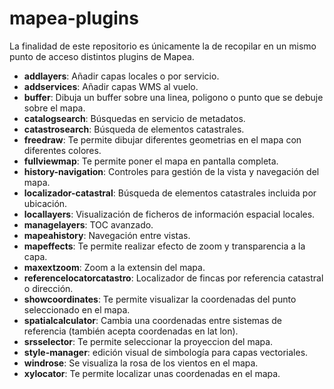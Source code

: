 # mapea-plugins
La finalidad de este repositorio es únicamente la de recopilar en un mismo punto de acceso distintos plugins de Mapea. 

* **addlayers**: Añadir capas locales o por servicio.
* **addservices**: Añadir capas WMS al vuelo.
* **buffer**: Dibuja un buffer sobre una linea, poligono o punto que se debuje sobre el mapa.
* **catalogsearch**: Búsquedas en servicio de metadatos.
* **catastrosearch**: Búsqueda de elementos catastrales.
* **freedraw**: Te permite dibujar diferentes geometrias en el mapa con diferentes colores.
* **fullviewmap**: Te permite poner el mapa en pantalla completa.
* **history-navigation**: Controles para gestión de la vista y navegación del mapa.
* **localizador-catastral**: Búsqueda de elementos catastrales incluida por ubicación.
* **locallayers**: Visualización de ficheros de información espacial locales.
* **managelayers**: TOC avanzado.
* **mapeahistory**: Navegación entre vistas.
* **mapeffects**: Te permite realizar efecto de zoom y transparencia a la capa.
* **maxextzoom**: Zoom a la extensin del mapa.
* **referencelocatorcatastro**: Localizador de fincas por referencia catastral o dirección.
* **showcoordinates**: Te permite visualizar la coordenadas del punto seleccionado en el mapa.
* **spatialcalculator**: Cambia una coordenadas entre sistemas de referencia (también acepta coordenadas en lat lon).
* **srsselector**: Te permite seleccionar la proyeccion del mapa.
* **style-manager**: edición visual de simbología para capas vectoriales.
* **windrose**: Se visualiza la rosa de los vientos en el mapa.
* **xylocator**: Te permite localizar unas coordenadas en el mapa.

